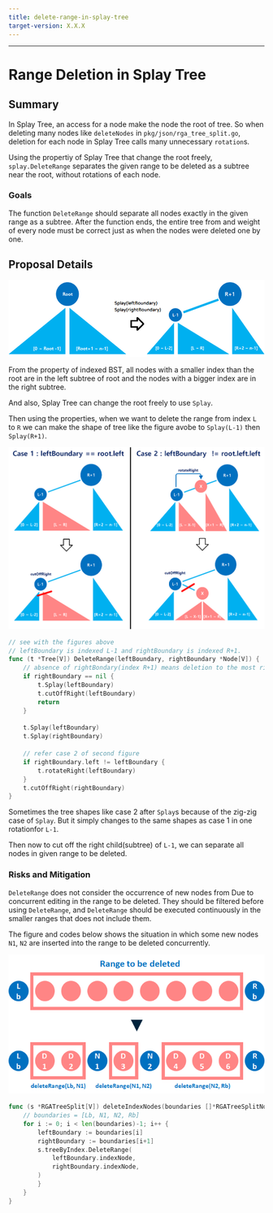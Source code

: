 ```yaml
---
title: delete-range-in-splay-tree
target-version: X.X.X
---
```

---

# Range Deletion in Splay Tree

## Summary

In Splay Tree, an access for a node make the node the root of tree. So when deleting many nodes like `deleteNodes` in `pkg/json/rga_tree_split.go`, deletion for each node in Splay Tree calls many unnecessary `rotation`s.

Using the propertiy of Splay Tree that change the root freely, `splay.DeleteRange` separates the given range to be deleted as a subtree near the root, without rotations of each node.

### Goals

The function `DeleteRange` should separate all nodes exactly in the given range as a subtree. After the function ends, the entire tree from and weight of every node must be correct just as when the nodes were deleted one by one.

## Proposal Details

![delete-range-in-splay-tree-1](./media/range-deletion-in-splay-tree-1-index-of-subtrees.png)

From the property of indexed BST, all nodes with a smaller index than the root are in the left subtree of root and the nodes with a bigger index are in the right subtree.

And also, Splay Tree can change the root freely to use `Splay`.

Then using the properties, when we want to delete the range from index `L` to `R` we can make the shape of tree like the figure avobe to `Splay(L-1)` then `Splay(R+1)`.


![delete-range-in-splay-tree-2](./media/range-deletion-in-splay-tree-2-separation.png)

```go
// see with the figures above
// leftBoundary is indexed L-1 and rightBoundary is indexed R+1.
func (t *Tree[V]) DeleteRange(leftBoundary, rightBoundary *Node[V]) {
    // absence of rightBondary(index R+1) means deletion to the most right of tree.
	if rightBoundary == nil {
		t.Splay(leftBoundary)
		t.cutOffRight(leftBoundary)
		return
	}

	t.Splay(leftBoundary)
	t.Splay(rightBoundary)

    // refer case 2 of second figure
	if rightBoundary.left != leftBoundary {
		t.rotateRight(leftBoundary)
	}
	t.cutOffRight(rightBoundary)
}

```
Sometimes the tree shapes like case 2 after `Splay`s because of the zig-zig case of `Splay`. But it simply changes to the same shapes as case 1 in one rotationfor `L-1`.

Then now to cut off the right child(subtree) of `L-1`, we can separate all nodes in given range to be deleted.


### Risks and Mitigation

`DeleteRange` does not consider the occurrence of new nodes from Due to concurrent editing in the range to be deleted. They should be filtered before using `DeleteRange`, and `DeleteRange` should be executed continuously in the smaller ranges that does not include them.

The figure and codes below shows the situation in which some new nodes `N1`, `N2` are inserted into the range to be deleted concurrently.

![delete-range-in-splay-tree-3](./media/range-deletion-in-splay-tree-3-mitigation.png)

```go
func (s *RGATreeSplit[V]) deleteIndexNodes(boundaries []*RGATreeSplitNode[V]) {
    // boundaries = [Lb, N1, N2, Rb]
	for i := 0; i < len(boundaries)-1; i++ {
		leftBoundary := boundaries[i]
		rightBoundary := boundaries[i+1]
		s.treeByIndex.DeleteRange(
            leftBoundary.indexNode,
            rightBoundary.indexNode,
        )
		}
	}
}
```